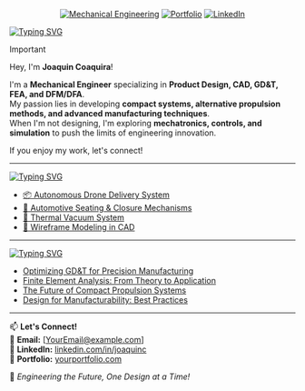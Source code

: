<p align="center">
  <a href="https://github.com/Joaco3101" title="Mechanical Engineering Projects"><img src="https://img.shields.io/badge/Mechanical_Engineering-0055A4.svg?style=for-the-badge" alt="Mechanical Engineering"></a>
  <a href="https://yourportfolio.com" title="Portfolio"><img src="https://img.shields.io/badge/Portfolio-1d1d1d.svg?style=for-the-badge" alt="Portfolio"></a>
  <a href="https://www.linkedin.com/in/joaquinc" title="LinkedIn">
  <img src="https://img.shields.io/badge/LinkedIn-0077B5.svg?style=for-the-badge" alt="LinkedIn">
  </a>
</p>

[![Typing SVG](https://readme-typing-svg.demolab.com?font=IBM+Plex+Mono&weight=500&size=30&duration=6000&pause=1000&color=F7F7F7&width=435&lines=About+Me%3A)](https://git.io/typing-svg)

> [!IMPORTANT]  
> Hey, I'm **Joaquin Coaquira**!  
>
> I'm a **Mechanical Engineer** specializing in **Product Design, CAD, GD&T, FEA, and DFM/DFA**.  
> My passion lies in developing **compact systems, alternative propulsion methods, and advanced manufacturing techniques**.  
> When I'm not designing, I'm exploring **mechatronics, controls, and simulation** to push the limits of engineering innovation.  
>
> If you enjoy my work, let's connect!

---

[![Typing SVG](https://readme-typing-svg.demolab.com?font=IBM+Plex+Mono&weight=500&size=30&duration=6000&pause=1000&color=F7F7F7&width=435&lines=Featured+Projects%3A)](https://git.io/typing-svg)

<!-- PROJECT-LIST:START -->
- [📦 Autonomous Drone Delivery System](https://github.com/Joaco3101/drone-delivery)
- [🚗 Automotive Seating & Closure Mechanisms](https://github.com/Joaco3101/automotive-seating)
- [💨 Thermal Vacuum System](https://github.com/Joaco3101/thermal-vacuum)
- [📐 Wireframe Modeling in CAD](https://github.com/Joaco3101/wireframe-modeling)
<!-- PROJECT-LIST:END -->

---

[![Typing SVG](https://readme-typing-svg.demolab.com?font=IBM+Plex+Mono&weight=500&size=30&duration=6000&pause=1000&color=F7F7F7&width=435&lines=Recent+Technical+Writings%3A)](https://git.io/typing-svg)

<!-- BLOG-POST-LIST:START -->
- [Optimizing GD&T for Precision Manufacturing](https://yourblog.com/gdt-optimization)
- [Finite Element Analysis: From Theory to Application](https://yourblog.com/fea-theory)
- [The Future of Compact Propulsion Systems](https://yourblog.com/compact-propulsion)
- [Design for Manufacturability: Best Practices](https://yourblog.com/dfm-practices)
<!-- BLOG-POST-LIST:END -->

---

📫 **Let's Connect!**  
📧 **Email:** [YourEmail@example.com]  
🔗 **LinkedIn:** [linkedin.com/in/joaquinc](#)  
📂 **Portfolio:** [yourportfolio.com](#)  

🚀 *Engineering the Future, One Design at a Time!*  

